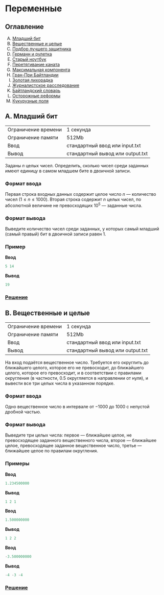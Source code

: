 # Переменные

## Оглавление

<ol type="A">
  <li><a href="#a-младший-бит">Младший бит</a></li>
  <li><a href="#b-вещественные-и-целые">Вещественные и целые</a></li>
  <li><a href="#c-подбор-лучшего-защитника">Подбор лучшего защитника</a></li>
  <li><a href="#d-германн-и-рулетка">Германн и рулетка</a></li>
  <li><a href="#e-старый-ноутбук">Старый ноутбук</a></li>
  <li><a href="#f-перетягивание-каната">Перетягивание каната</a></li>
  <li><a href="#g-максимальная-компонента">Максимальная компонента</a></li>
  <li><a href="#h-гран-при-байтландии">Гран-При Байтландии</a></li>
  <li><a href="#i-золотая-лихорадка">Золотая лихорадка</a></li>
  <li><a href="#j-журналистское-расследование">Журналистское расследование</a></li>
  <li><a href="#k-байтландский-словарь">Байтландский словарь</a></li>
  <li><a href="#l-осторожные-реформы">Осторожные реформы</a></li>
  <li><a href="#m-кукурузные-поля">Кукурузные поля</a></li>
</ol>

## A. Младший бит

<table>
      <tr><td>Ограничение времени</td><td>1 секунда</td></tr>
      <tr><td>Ограничение памяти</td><td>512Mb</td></tr>
      <tr><td>Ввод</td><td>стандартный ввод или input.txt</td></tr>
      <tr><td>Вывод</td><td>стандартный вывод или output.txt</td></tr>
</table>

Заданы $n$ целых чисел. Определить, сколько чисел среди заданных имеют единицу в самом младшем бите в двоичной записи.

### Формат ввода

Первая строка входных данных содержит целое число $n$ — количество чисел $(1≤n≤1000)$.
Вторая строка содержит $n$ целых чисел, по абсолютной величине не превосходящих $10^5$ — заданные числа.

### Формат вывода

Выведите количество чисел среди заданных, у которых самый младший (самый правый) бит в двоичной записи равен 1.

### Пример

**Ввод**
```c++
5 14
```
**Вывод**
```c++
19
```

### [Решение](A.cpp)


## B. Вещественные и целые

<table>
      <tr><td>Ограничение времени</td><td>1 секунда</td></tr>
      <tr><td>Ограничение памяти</td><td>512Mb</td></tr>
      <tr><td>Ввод</td><td>стандартный ввод или input.txt</td></tr>
      <tr><td>Вывод</td><td>стандартный вывод или output.txt</td></tr>
</table>

На вход подаётся вещественное число. Требуется его округлить до ближайшего целого, которое его не превосходит, до ближайшего целого, которое его превосходит, и в соответствии с правилами округления (в частности, 0.5 округляется в направлении от нуля), и вывести все три целых числа в указанном порядке.

### Формат ввода

Одно вещественное число в интервале от $-1000$ до $1000$ с непустой дробной частью.

### Формат вывода

Выведите три целых числа: первое — ближайшее целое, не превосходящее заданного вещественного числа, второе — ближайшее целое, превосходящее заданное вещественное число, третье — ближайшее целое по правилам округления.

### Примеры

**Ввод**
```c++
1.234500000
```
**Вывод**
```c++
1 2 1
```
**Ввод**
```c++
1.500000000
```
**Вывод**
```c++
1 2 2
```
**Ввод**
```c++
-3.500000000
```
**Вывод**
```c++
-4 -3 -4
```
### [Решение](B.cpp)
